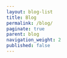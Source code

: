```yaml
---
layout: blog-list
title: Blog
permalink: /blog/
paginate: true
parent: blog
navigation_weight: 2
published: false
---
```

